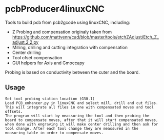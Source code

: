 # pcbProducer4linuxCNC

Tools to build pcb from pcb2gcode using linuxCNC, including:

* Z Probing and compensation originaly taken from https://github.com/mattvenn/cad/blob/master/tools/etchZAdjust/Etch_Z_adjust.2.2.py
* Milling, drilling and cutting integration with compensation
* Center drilling
* Tool ofset compensation
* GUI helpers for Axis and Gmoccapy

Probing is based on conductivity between the cuter and the board.

## Usage

	Set tool probing station location (G30.1)
	Load PCB_enhancer.py in linuxCNC and select mill, drill and cut files. This will integrate all files in one with compensated moves and tool offsets.
	The program will start by meassuring the tool and then probing the board to compensate moves, after that it will start compensated moves, when done with engraving it will make center drilling and then ask for tool change. After each tool change they are meassured in the measuring table in order to compensate moves.

